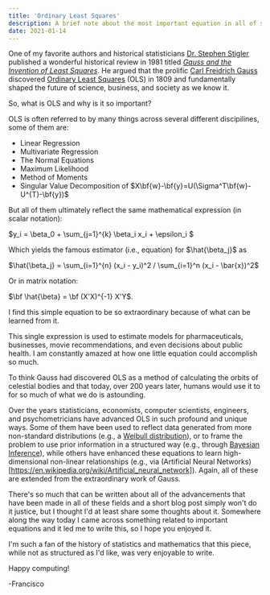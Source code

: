 ```yaml
---
title: 'Ordinary Least Squares'
description: A brief note about the most important equation in all of statistics.
date: 2021-01-14
---
```


One of my favorite authors and historical statisticians [Dr. Stephen Stigler](https://stat.uchicago.edu/people/profile/stephen-m.-stigler/) published a wonderful historical review in 1981 titled [*Gauss and the Invention of Least Squares*](https://projecteuclid.org/download/pdf_1/euclid.aos/1176345451). He argued that the prolific [Carl Freidrich Gauss](https://en.wikipedia.org/wiki/Carl_Friedrich_Gauss) discovered [Ordinary Least Squares](https://en.wikipedia.org/wiki/Least_squares) (OLS) in 1809 and fundamentally shaped the future of science, business, and society as we know it.

So, what is OLS and why is it so important?

OLS is often referred to by many things across several different discipilines, some of them are:

- Linear Regression
- Multivariate Regression
- The Normal Equations
- Maximum Likelihood
- Method of Moments
- Singular Value Decomposition of $X\bf{w}-\bf{y}=U(\Sigma^T\bf{w}-U^{T}-\bf{y})$

But all of them ultimately reflect the same mathematical expression (in scalar notation):

$y_i = \beta_0 + \sum_{j=1}^{k} \beta_i x_i + \epsilon_i $

Which yields the famous estimator (i.e., equation) for $\hat{\beta_j}$ as

$\hat{\beta_j} = \sum_{i=1}^{n} (x_i - y_i)^2 / \sum_{i=1}^n (x_i - \bar{x})^2$

Or in matrix notation:

$\bf \hat{\beta} = \bf (X'X)^{-1} X'Y$.

I find this simple equation to be so extraordinary because of what can be learned from it.

This single expression is used to estimate models for pharmaceuticals, businesses, movie recommendations, and even decisions about public health. I am constantly amazed at how one little equation could accomplish so much.

To think Gauss had discovered OLS as a method of calculating the orbits of celestial bodies and that today, over 200 years later, humans would use it to for so much of what we do is astounding.

Over the years statisticians, economists, computer scientists, engineers, and psychometricians have advanced OLS in such profound and unique ways. Some of them have been used to reflect data generated from more non-standard distributions (e.g., a [Weibull distribution](https://en.wikipedia.org/wiki/Weibull_distribution)), or to frame the problem to use prior information in a structured way (e.g., through [Bayesian Inference](https://en.wikipedia.org/wiki/Bayesian_inference)), while others have enhanced these equations to learn high-dimensional non-linear relationships (e.g., via (Artificial Neural Networks)[https://en.wikipedia.org/wiki/Artificial_neural_network]). Again, all of these are extended from the extraordinary work of Gauss.

There's so much that can be written about all of the advancements that have been made in all of these fields and a short blog post simply won't do it justice, but I thought I'd at least share some thoughts about it. Somewhere along the way today I came across something related to important equations and it led me to write this, so I hope you enjoyed it. 

I'm such a fan of the history of statistics and mathematics that this piece, while not as structured as I'd like, was very enjoyable to write.

Happy computing!

-Francisco